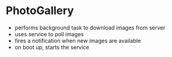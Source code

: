 # PhotoGallery

- performs background task to download images from server
- uses service to poll images
- fires a notification when new images are available
- on boot up, starts the service
